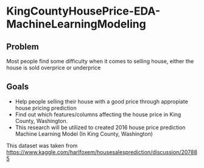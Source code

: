 # KingCountyHousePrice-EDA-MachineLearningModeling

## Problem
Most people find some difficulty when it comes to selling house, either the house is sold overprice or underprice

## Goals
- Help people selling their house with a good price through appropiate house pricing prediction
- Find out which features/columns affecting the house price in King County, Washington.
- This research will be utilized to created 2016 house price prediction Machine Learning Model (In King County, Washington)

This dataset was taken from https://www.kaggle.com/harlfoxem/housesalesprediction/discussion/207885
